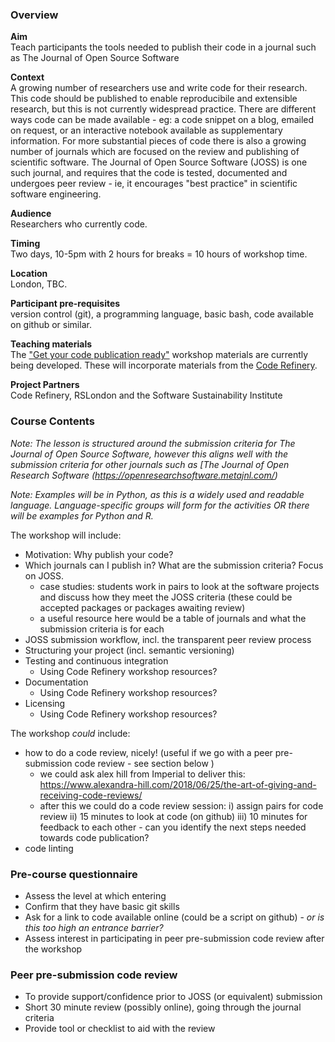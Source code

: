 ### Overview

**Aim**  
Teach participants the tools needed to publish their code in a journal such as The Journal of Open Source Software

**Context**  
A growing number of researchers use and write code for their research. This code should be published to enable reproducibile and extensible research, but this is not currently widespread practice. There are different ways code can be made available - eg: a code snippet on a blog, emailed on request, or an interactive notebook available as supplementary information. For more substantial pieces of code there is also a growing number of journals which are focused on the review and publishing of scientific software. The Journal of Open Source Software (JOSS) is one such journal, and requires that the code is tested, documented and undergoes peer review - ie, it encourages "best practice" in scientific software engineering.

**Audience**  
Researchers who currently code.

**Timing**  
Two days, 10-5pm with 2 hours for breaks = 10 hours of workshop time.

**Location**  
London, TBC.

**Participant pre-requisites**  
version control (git), a programming language, basic bash, code available on github or similar.

**Teaching materials**  
The ["Get your code publication ready"](https://lucydot.github.io/publication-ready) workshop materials are currently being developed. These will incorporate materials from the [Code Refinery](https://coderefinery.org).

**Project Partners**  
Code Refinery, RSLondon and the Software Sustainability Institute

### Course Contents

*Note: The lesson is structured around the submission criteria for The Journal of Open Source Software, however this aligns well with the submission criteria for other journals such as [The Journal of Open Research Software (https://openresearchsoftware.metajnl.com/)*

*Note: Examples will be in Python, as this is a widely used and readable language. Language-specific groups will form for the activities OR there will be examples for Python and R.*

The workshop will include:

- Motivation: Why publish your code?
- Which journals can I publish in? What are the submission criteria? Focus on JOSS.
  - case studies: students work in pairs to look at the software projects and discuss how they meet the JOSS criteria (these could be accepted packages or packages awaiting review)
  - a useful resource here would be a table of journals and what the submission criteria is for each
- JOSS submission workflow, incl. the transparent peer review process
- Structuring your project (incl. semantic versioning)
- Testing and continuous integration 
  - Using Code Refinery workshop resources?
- Documentation
  - Using Code Refinery workshop resources?
- Licensing
  - Using Code Refinery workshop resources?

The workshop *could* include:

- how to do a code review, nicely! (useful if we go with a peer pre-submission code review - see section below )
  - we could ask alex hill from Imperial to deliver this: https://www.alexandra-hill.com/2018/06/25/the-art-of-giving-and-receiving-code-reviews/
  - after this we could do a code review session: i) assign pairs for code review ii) 15 minutes to look at code (on github) iii) 10 minutes for feedback to each other - can you identify the next steps needed towards code publication?
- code linting

### Pre-course questionnaire

- Assess the level at which entering 
- Confirm that they have basic git skills
- Ask for a link to code available online (could be a script on github) - *or is this too high an entrance barrier?*
- Assess interest in participating in peer pre-submission code review after the workshop

### Peer pre-submission code review

- To provide support/confidence prior to JOSS (or equivalent) submission
- Short 30 minute review (possibly online), going through the journal criteria
- Provide tool or checklist to aid with the review

